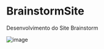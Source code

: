 # BrainstormSite
 Desenvolvimento do Site Brainstorm

![image](https://user-images.githubusercontent.com/50966170/110580833-30b92300-8148-11eb-9b64-9accca6354d0.png)
